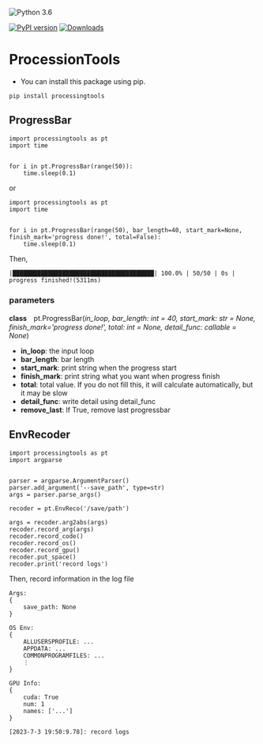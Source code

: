 ![Python 3.6](https://img.shields.io/badge/python-3.6-green.svg)

[![PyPI version](https://badge.fury.io/py/ProcessingTools.svg)](https://badge.fury.io/py/ProcessingTools)
[![Downloads](https://pepy.tech/badge/processingtools)](https://pepy.tech/project/processingtools)

# ProcessionTools

- You can install this package using pip. 

```pip install processingtools```

## ProgressBar

```
import processingtools as pt
import time


for i in pt.ProgressBar(range(50)):
    time.sleep(0.1)
```
or
```
import processingtools as pt
import time


for i in pt.ProgressBar(range(50), bar_length=40, start_mark=None, finish_mark='progress done!', total=False):
    time.sleep(0.1)
```
Then, 
```
|████████████████████████████████████████| 100.0% | 50/50 | 0s |  
progress finished!(5311ms)
```

### parameters
**class**　pt.ProgressBar(*in_loop, bar_length: int = 40, start_mark: str = None, finish_mark='progress done!', total: int = None, detail_func: callable = None*)

- **in_loop**: the input loop
- **bar_length**: bar length
- **start_mark**: print string when the progress start
- **finish_mark**: print string what you want when progress finish
- **total**: total value. If you do not fill this, it will calculate automatically, but it may be slow
- **detail_func**: write detail using detail_func
- **remove_last**: If True, remove last progressbar


## EnvRecoder
```
import processingtools as pt
import argparse


parser = argparse.ArgumentParser()
parser.add_argument('--save_path', type=str)
args = parser.parse_args()

recoder = pt.EnvReco('/save/path')

args = recoder.arg2abs(args)
recoder.record_arg(args)
recoder.record_code()
recoder.record_os()
recoder.record_gpu()
recoder.put_space()
recoder.print('record logs')
```

Then, record information in the log file
```commandline
Args: 
{
    save_path: None
}

OS Env: 
{
    ALLUSERSPROFILE: ...
    APPDATA: ...
    COMMONPROGRAMFILES: ...
    ⋮
}

GPU Info: 
{
    cuda: True
    num: 1
    names: ['...']
}

[2023-7-3 19:50:9.78]: record logs

```
